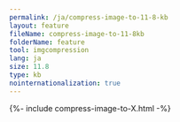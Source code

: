 ```yaml
---
permalink: /ja/compress-image-to-11-8-kb
layout: feature
fileName: compress-image-to-11-8kb
folderName: feature
tool: imgcompression
lang: ja
size: 11.8
type: kb
nointernationalization: true
---
```

{%- include compress-image-to-X.html -%}
      
